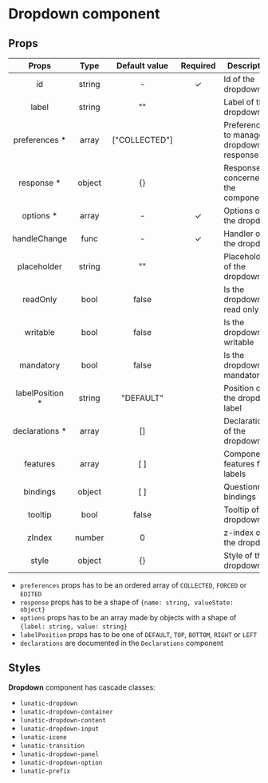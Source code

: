 # Dropdown component

## Props

|      Props       |  Type  | Default value | Required | Description                             |
| :--------------: | :----: | :-----------: | :------: | --------------------------------------- |
|        id        | string |       -       |    ✓     | Id of the dropdown                      |
|      label       | string |      ""       |          | Label of the dropdown                   |
|  preferences \*  | array  | ["COLLECTED"] |          | Preferences to manage dropdown response |
|   response \*    | object |      {}       |          | Response concerned by the component     |
|    options \*    | array  |       -       |    ✓     | Options of the dropdown                 |
|   handleChange   |  func  |       -       |    ✓     | Handler of the dropdown                 |
|   placeholder    | string |      ""       |          | Placeholder of the dropdown             |
|     readOnly     |  bool  |     false     |          | Is the dropdown read only               |
|     writable     |  bool  |     false     |          | Is the dropdown writable                |
|    mandatory     |  bool  |     false     |          | Is the dropdown mandatory               |
| labelPosition \* | string |   "DEFAULT"   |          | Position of the dropdown label          |
| declarations \*  | array  |      []       |          | Declarations of the dropdown            |
|     features     | array  |      [ ]      |          | Component features for labels           |
|     bindings     | object |      [ ]      |          | Questionnaire bindings                  |
|     tooltip      |  bool  |     false     |          | Tooltip of the dropdown                 |
|      zIndex      | number |       0       |          | z-index of the dropdown                 |
|      style       | object |      {}       |          | Style of the dropdown                   |

- `preferences` props has to be an ordered array of `COLLECTED`, `FORCED` or `EDITED`
- `response` props has to be a shape of `{name: string, valueState: object}`
- `options` props has to be an array made by objects with a shape of `{label: string, value: string}`
- `labelPosition` props has to be one of `DEFAULT`, `TOP`, `BOTTOM`, `RIGHT` or `LEFT`
- `declarations` are documented in the `Declarations` component

## Styles

**Dropdown** component has cascade classes:

- `lunatic-dropdown`
- `lunatic-dropdown-container`
- `lunatic-dropdown-content`
- `lunatic-dropdown-input`
- `lunatic-icone`
- `lunatic-transition`
- `lunatic-dropdown-panel`
- `lunatic-dropdown-option`
- `lunatic-prefix`
